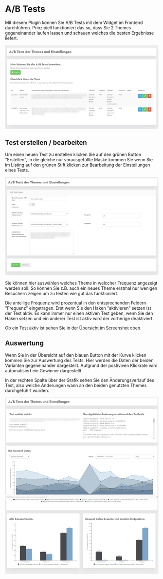 # A/B Tests

Mit diesem Plugin können Sie A/B Tests mit dem Widget im Frontend durchführen. Prinzipiell funktioniert das so, dass Sie 2 Themes gegeneinander laufen lassen und schauen welches die besten Ergebnisse liefert.

![screenshot-1641981076311](../assets/screenshot-1641981076311.jpg)



## Test erstellen / bearbeiten

Um einen neuen Test zu erstellen klicken Sie auf den grünen Button "Erstellen", in die gleiche nur vorausgefüllte Maske kommen Sie wenn Sie im Listing auf den grünen Stift klicken zur Bearbeitung der Einstellungen eines Tests.

![screenshot-1641981201536](../assets/screenshot-1641981201536.jpg)

Sie können hier auswählen welches Theme in welccher Frequenz angezeigt werden soll. So können Sie z.B. auch ein neues Theme erstmal nur wenigen Besuchern zeigen um zu testen wie gut das funktioniert.

Die anteilige Frequenz wird prozentual in den entsprechenden Feldern "Frequenz" eingetragen. Erst wenn Sie den Haken "aktivieren" setzen ist der Test aktiv. Es kann immer nur einen aktiven Test geben, wenn Sie den Haken setzen und ein anderer Test ist aktiv wird der vorherige deaktiviert.

Ob ein Test aktiv ist sehen Sie in der Übersicht im Screenshot oben.

## Auswertung

Wenn Sie in der Übersicht auf den blauen Button mit der Kurve klicken kommen Sie zur Auswertung des Tests. Hier werden die Daten der beiden Varianten gegeneinander dargestellt. Aufgrund der postiviven Klickrate wird automatisiert ein Gewinner dargestellt.

In der rechten Spalte über der Grafik sehen Sie den Änderungsverlauf des Test, also welche Änderungen wann an den beiden genutzten Themes durchgeführt wurden.

![screenshot-1641981460932](../assets/screenshot-1641981460932.jpg)
